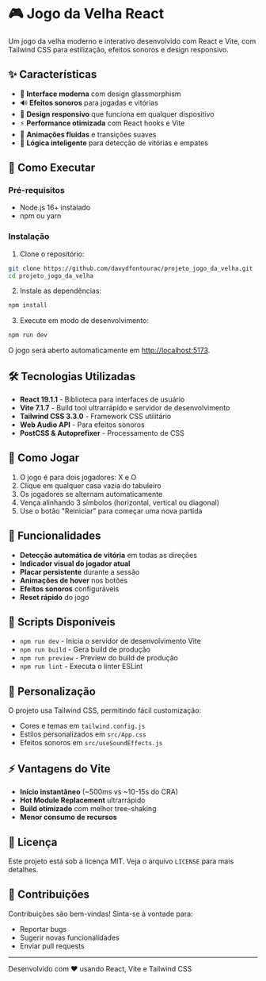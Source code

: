 # 🎮 Jogo da Velha React

Um jogo da velha moderno e interativo desenvolvido com React e Vite, com Tailwind CSS para estilização, efeitos sonoros e design responsivo.

## ✨ Características

- 🎨 **Interface moderna** com design glassmorphism
- 🔊 **Efeitos sonoros** para jogadas e vitórias
- 📱 **Design responsivo** que funciona em qualquer dispositivo
- ⚡ **Performance otimizada** com React hooks e Vite
- 🎪 **Animações fluidas** e transições suaves
- 🎯 **Lógica inteligente** para detecção de vitórias e empates

## 🚀 Como Executar

### Pré-requisitos
- Node.js 16+ instalado
- npm ou yarn

### Instalação

1. Clone o repositório:
```bash
git clone https://github.com/davydfontourac/projeto_jogo_da_velha.git
cd projeto_jogo_da_velha
```

2. Instale as dependências:
```bash
npm install
```

3. Execute em modo de desenvolvimento:
```bash
npm run dev
```

O jogo será aberto automaticamente em [http://localhost:5173](http://localhost:5173).

## 🛠️ Tecnologias Utilizadas

- **React 19.1.1** - Biblioteca para interfaces de usuário
- **Vite 7.1.7** - Build tool ultrarrápido e servidor de desenvolvimento
- **Tailwind CSS 3.3.0** - Framework CSS utilitário
- **Web Audio API** - Para efeitos sonoros
- **PostCSS & Autoprefixer** - Processamento de CSS

## 🎯 Como Jogar

1. O jogo é para dois jogadores: X e O
2. Clique em qualquer casa vazia do tabuleiro
3. Os jogadores se alternam automaticamente
4. Vença alinhando 3 símbolos (horizontal, vertical ou diagonal)
5. Use o botão "Reiniciar" para começar uma nova partida

## 📱 Funcionalidades

- **Detecção automática de vitória** em todas as direções
- **Indicador visual do jogador atual**
- **Placar persistente** durante a sessão
- **Animações de hover** nos botões
- **Efeitos sonoros** configuráveis
- **Reset rápido** do jogo

## 🔧 Scripts Disponíveis

- `npm run dev` - Inicia o servidor de desenvolvimento Vite
- `npm run build` - Gera build de produção
- `npm run preview` - Preview do build de produção
- `npm run lint` - Executa o linter ESLint

## 🎨 Personalização

O projeto usa Tailwind CSS, permitindo fácil customização:
- Cores e temas em `tailwind.config.js`
- Estilos personalizados em `src/App.css`
- Efeitos sonoros em `src/useSoundEffects.js`

## ⚡ Vantagens do Vite

- **Início instantâneo** (~500ms vs ~10-15s do CRA)
- **Hot Module Replacement** ultrarrápido
- **Build otimizado** com melhor tree-shaking
- **Menor consumo de recursos**

## 📄 Licença

Este projeto está sob a licença MIT. Veja o arquivo `LICENSE` para mais detalhes.

## 🤝 Contribuições

Contribuições são bem-vindas! Sinta-se à vontade para:
- Reportar bugs
- Sugerir novas funcionalidades  
- Enviar pull requests

---

Desenvolvido com ❤️ usando React, Vite e Tailwind CSS
